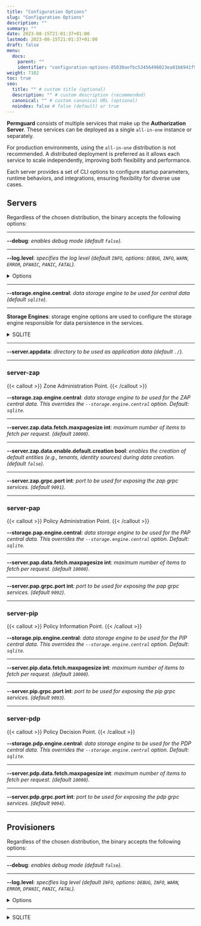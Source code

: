 ```yaml
---
title: "Configuration Options"
slug: "Configuration Options"
description: ""
summary: ""
date: 2023-08-15T21:01:37+01:00
lastmod: 2023-08-15T21:01:37+01:00
draft: false
menu:
  docs:
    parent: ""
    identifier: "configuration-options-85030aefbc53456496023ea81b6941f9"
weight: 7102
toc: true
seo:
  title: "" # custom title (optional)
  description: "" # custom description (recommended)
  canonical: "" # custom canonical URL (optional)
  noindex: false # false (default) or true
---
```

**Permguard** consists of multiple services that make up the **Authorization Server**. These services can be deployed as a single `all-in-one` instance or separately.

For production environments, using the `all-in-one` distribution is not recommended. A distributed deployment is preferred as it allows each service to scale independently, improving both flexibility and performance.

Each server provides a set of CLI options to configure startup parameters, runtime behaviors, and integrations, ensuring flexibility for diverse use cases.

## Servers

Regardless of the chosen distribution, the binary accepts the following options:

---
**\--debug**: *enables debug mode (default `false`).*

---
**\--log.level**: *specifies the log level (default `INFO`, options: `DEBUG`, `INFO`, `WARN`, `ERROR`, `DPANIC`, `PANIC`, `FATAL`).*

<details>
  <summary>Options</summary>

| LEVEL     | MEANING                                                                                                          |
|-----------|------------------------------------------------------------------------------------------------------------------|
| DEBUG     | Debug logs are typically voluminous, and are usually disabled in production.                                     |
| INFO      | Info is the default logging priority.                                                                            |
| WARN      | Warn logs are more important than Info, but don't need individual human review.                                  |
| ERROR     | Error logs are high-priority. If an application is running smoothly, it shouldn't generate any error-level logs. |
| DPANIC    | DPanic logs are particularly important errors. In development the logger panics after writing the message.       |
| PANIC     | Panic logs a message, then panics.                                                                               |
| FATAL     | Fatal logs a message, then calls os.Exit(1).                                                                     |

</details>

---

**\--storage.engine.central**: *data storage engine to be used for central data (default `sqlite`).*

---

**Storage Engines**: storage engine options are used to configure the storage engine responsible for data persistence in the services.

<details>
  <summary>SQLITE</summary>

**\--storage.engine.sqlite.dbname**: *sqlite database name (default **permguard**).*

---

</details>

---

**\--server.appdata**: *directory to be used as application data (default `./`).*

---

### server-zap

{{< callout >}} Zone Administration Point. {{< /callout >}}

**\--storage.zap.engine.central**: *data storage engine to be used for the ZAP central data. This overrides the `--storage.engine.central` option. Default: `sqlite`.*

---

**\--server.zap.data.fetch.maxpagesize int**: *maximum number of items to fetch per request. (default `10000`).*

---

**\--server.zap.data.enable.default.creation bool**: *enables the creation of default entities (e.g., tenants, identity sources) during data creation. (default `false`).*

---

**\--server.zap.grpc.port int**: *port to be used for exposing the zap grpc services. (default `9091`).*

---

### server-pap

{{< callout >}} Policy Administration Point. {{< /callout >}}

**\--storage.pap.engine.central**: *data storage engine to be used for the PAP central data. This overrides the `--storage.engine.central` option. Default: `sqlite`.*

---

**\--server.pap.data.fetch.maxpagesize int**: *maximum number of items to fetch per request. (default `10000`).*

---

**\--server.pap.grpc.port int**: *port to be used for exposing the pap grpc services. (default `9092`).*

---

### server-pip

{{< callout >}} Policy Information Point. {{< /callout >}}

**\--storage.pip.engine.central**: *data storage engine to be used for the PIP central data. This overrides the `--storage.engine.central` option. Default: `sqlite`.*

---

**\--server.pip.data.fetch.maxpagesize int**: *maximum number of items to fetch per request. (default `10000`).*

---

**\--server.pip.grpc.port int**: *port to be used for exposing the pip grpc services. (default `9093`).*

---

### server-pdp

{{< callout >}} Policy Decision Point. {{< /callout >}}

**\--storage.pdp.engine.central**: *data storage engine to be used for the PDP central data. This overrides the `--storage.engine.central` option. Default: `sqlite`.*

---

**\--server.pdp.data.fetch.maxpagesize int**: *maximum number of items to fetch per request. (default `10000`).*

---

**\--server.pdp.grpc.port int**: *port to be used for exposing the pdp grpc services. (default `9094`).*

---

## Provisioners

Regardless of the chosen distribution, the binary accepts the following options:

---
**\--debug**: *enables debug mode (default `false`).*

---
**\--log.level**: *specifies log level (default `INFO`, options: `DEBUG`, `INFO`, `WARN`, `ERROR`, `DPANIC`, `PANIC`, `FATAL`).*

<details>
  <summary>Options</summary>

| LEVEL     | MEANING                                                                                                          |
|-----------|------------------------------------------------------------------------------------------------------------------|
| DEBUG     | Debug logs are typically voluminous, and are usually disabled in production.                                     |
| INFO      | Info is the default logging priority.                                                                            |
| WARN      | Warn logs are more important than Info, but don't need individual human review.                                  |
| ERROR     | Error logs are high-priority. If an application is running smoothly, it shouldn't generate any error-level logs. |
| DPANIC    | DPanic logs are particularly important errors. In development the logger panics after writing the message.       |
| PANIC     | Panic logs a message, then panics.                                                                               |
| FATAL     | Fatal logs a message, then calls os.Exit(1).                                                                     |

</details>

---

<details>
  <summary>SQLITE</summary>

**\--storage.engine.sqlite.filepath**: *sqlite database file path (default `.`).*

---

</details>
